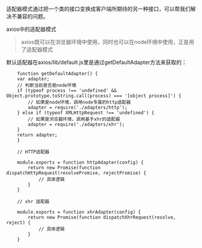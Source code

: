 适配器模式通过把一个类的接口变换成客户端所期待的另一种接口，可以帮我们解决不兼容的问题。


axios中的适配器模式

> axios既可以在浏览器环境中使用，同时也可以在node环境中使用，正是用了适配器模式

默认适配器在axios/lib/default.js里是通过getDefaultAdapter方法来获取的：

```
    function getDefaultAdapter() {
    var adapter;
    // 判断当前是否是node环境
    if (typeof process !== 'undefined' && Object.prototype.toString.call(process) === '[object process]') {
        // 如果是node环境，调用node专属的http适配器
        adapter = require('./adapters/http');
    } else if (typeof XMLHttpRequest !== 'undefined') {
        // 如果是浏览器环境，调用基于xhr的适配器
        adapter = require('./adapters/xhr');
    }
    return adapter;
    }

    // HTTP适配器

    module.exports = function httpAdapter(config) {
        return new Promise(function dispatchHttpRequest(resolvePromise, rejectPromise) {
            // 具体逻辑
        }
    }

    // xhr 适配器

    module.exports = function xhrAdapter(config) {
        return new Promise(function dispatchXhrRequest(resolve, reject) {
            // 具体逻辑
        }
    }
```
